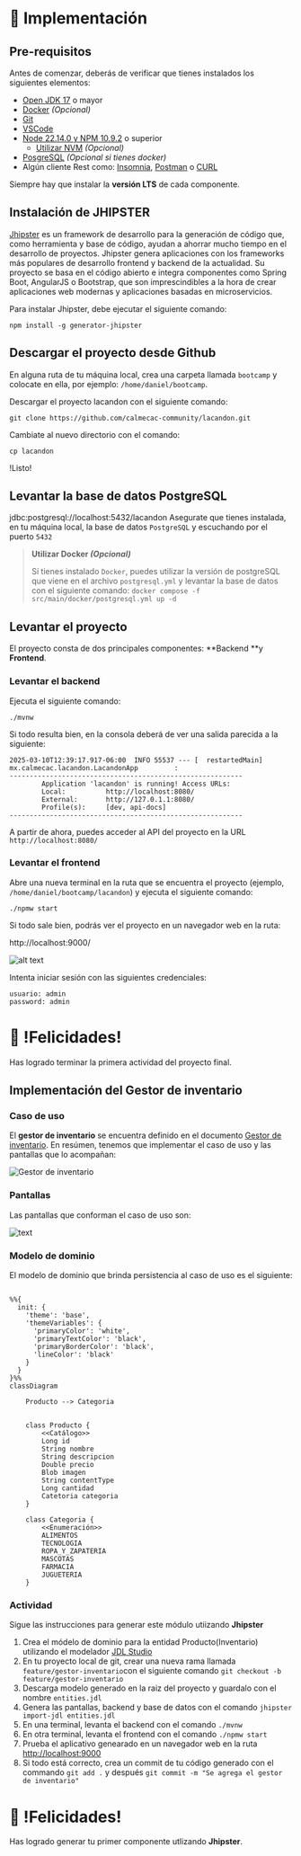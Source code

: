 # :construction: Implementación

## Pre-requisitos

Antes de comenzar, deberás de verificar que tienes instalados los siguientes elementos:

- [Open JDK 17](https://openjdk.org/projects/jdk/17/) o mayor
- [Docker](https://www.docker.com/get-started/) _(Opcional)_
- [Git](https://git-scm.com/downloads)
- [VSCode](https://code.visualstudio.com/download)
- [Node 22.14.0 y NPM 10.9.2](https://nodejs.org/en) o superior
  - [Utilizar NVM](https://github.com/nvm-sh/nvm) _(Opcional)_
- [PosgreSQL](https://www.postgresql.org/download/) _(Opcional si tienes docker)_
- Algún cliente Rest como: [Insomnia](https://insomnia.rest/), [Postman](https://www.postman.com/) o [CURL](https://curl.se/)

Siempre hay que instalar la **versión LTS** de cada componente.

## Instalación de JHIPSTER

[Jhipster](https://www.jhipster.tech/) es un framework de desarrollo para la generación de código que, como herramienta y base de código, ayudan a ahorrar mucho tiempo en el desarrollo de proyectos. Jhipster genera aplicaciones con los frameworks más populares de desarrollo frontend y backend de la actualidad. Su proyecto se basa en el código abierto e integra componentes como Spring Boot, AngularJS o Bootstrap, que son imprescindibles a la hora de crear aplicaciones web modernas y aplicaciones basadas en microservicios.

Para instalar Jhipster, debe ejecutar el siguiente comando:

```shell
npm install -g generator-jhipster
```

## Descargar el proyecto desde Github

En alguna ruta de tu máquina local, crea una carpeta llamada `bootcamp` y colocate en ella, por ejemplo: `/home/daniel/bootcamp`.

Descargar el proyecto lacandon con el siguiente comando:

```shell
git clone https://github.com/calmecac-community/lacandon.git
```

Cambiate al nuevo directorio con el comando:

```shell
cp lacandon
```

!Listo!

## Levantar la base de datos PostgreSQL

jdbc:postgresql://localhost:5432/lacandon
Asegurate que tienes instalada, en tu máquina local, la base de datos `PostgreSQL` y escuchando por el puerto `5432`

> **Utilizar Docker _(Opcional)_**
>
> Sí tienes instalado `Docker`, puedes utilizar la versión de postgreSQL que viene en el archivo `postgresql.yml` y levantar la base de datos con el siguiente comando: `docker compose -f src/main/docker/postgresql.yml up -d`

## Levantar el proyecto

El proyecto consta de dos principales componentes: **Backend **y **Frontend**.

### Levantar el backend

Ejecuta el siguiente comando:

```
./mvnw
```

Si todo resulta bien, en la consola deberá de ver una salida parecida a la siguiente:

```shell
2025-03-10T12:39:17.917-06:00  INFO 55537 --- [  restartedMain] mx.calmecac.lacandon.LacandonApp         :
----------------------------------------------------------
        Application 'lacandon' is running! Access URLs:
        Local:          http://localhost:8080/
        External:       http://127.0.1.1:8080/
        Profile(s):     [dev, api-docs]
----------------------------------------------------------
```

A partir de ahora, puedes acceder al API del proyecto en la URL `http://localhost:8080/`

### Levantar el frontend

Abre una nueva terminal en la ruta que se encuentra el proyecto (ejemplo, `/home/daniel/bootcamp/lacandon`) y ejecuta el siguiente comando:

```shell
./npmw start
```

Si todo sale bien, podrás ver el proyecto en un navegador web en la ruta:

http://localhost:9000/

![alt text](img/home.png)

Intenta iniciar sesión con las siguientes credenciales:

```shell
usuario: admin
password: admin
```

# :tada: !Felicidades!

Has logrado terminar la primera actividad del proyecto final.

## Implementación del Gestor de inventario

### Caso de uso

El **gestor de inventario** se encuentra definido en el documento [Gestor de inventario](../doc/analisis.md). En resúmen, tenemos que implementar el caso de uso y las pantallas que lo acompañan:

![Gestor de inventario](../doc/plantuml-out/doc/casos-de-uso/inventario/inventario.svg)

### Pantallas

Las pantallas que conforman el caso de uso son:

![text](../doc/img/gestor-inventario.svg)

### Modelo de dominio

El modelo de dominio que brinda persistencia al caso de uso es el siguiente:

```mermaid

%%{
  init: {
    'theme': 'base',
    'themeVariables': {
      'primaryColor': 'white',
      'primaryTextColor': 'black',
      'primaryBorderColor': 'black',
      'lineColor': 'black'
    }
  }
}%%
classDiagram

    Producto --> Categoria


    class Producto {
        <<Catálogo>>
        Long id
        String nombre
        String descripcion
        Double precio
        Blob imagen
        String contentType
        Long cantidad
        Catetoria categoria
    }

    class Categoria {
        <<Enumeración>>
        ALIMENTOS
        TECNOLOGIA
        ROPA_Y_ZAPATERIA
        MASCOTAS
        FARMACIA
        JUGUETERIA
    }

```

### Actividad

Sigue las instrucciones para generar este módulo utiizando **Jhipster**

1. Crea el módelo de dominio para la entidad Producto(Inventario) utilizando el modelador [JDL Studio](https://start.jhipster.tech/jdl-studio/)
2. En tu proyecto local de git, crear una nueva rama llamada `feature/gestor-inventario`con el siguiente comando `git checkout -b feature/gestor-inventario`
3. Descarga modelo generado en la raiz del proyecto y guardalo con el nombre `entities.jdl`
4. Genera las pantallas, backend y base de datos con el comando `jhipster import-jdl entities.jdl`
5. En una terminal, levanta el backend con el comando `./mvnw`
6. En otra terminal, levanta el frontend con el comando `./npmw start`
7. Prueba el aplicativo genearado en un navegador web en la ruta [http://localhost:9000](http://localhost:9000)
8. Si todo está correcto, crea un commit de tu código generado con el commando `git add .` y después `git commit -m "Se agrega el gestor de inventario"`

# :tada: !Felicidades!

Has logrado generar tu primer componente utlizando **Jhipster**.
